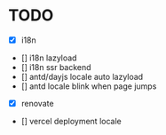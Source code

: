 # TODO

- [x] i18n
- [] i18n lazyload
- [] i18n ssr backend
- [] antd/dayjs locale auto lazyload
- [] antd locale blink when page jumps
- [x] renovate
- [] vercel deployment locale
